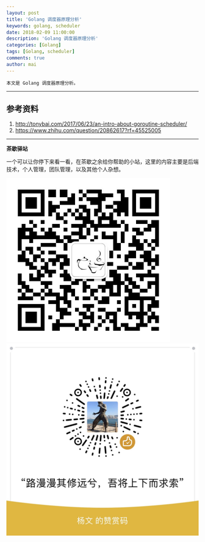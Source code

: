 ```yaml
---
layout: post
title: 'Golang 调度器原理分析'
keywords: golang, scheduler
date: 2018-02-09 11:00:00
description: 'Golang 调度器原理分析'
categories: [Golang]
tags: [Golang, scheduler]
comments: true
author: mai
---
```


    本文是 Golang 调度器原理分析。

----

## 参考资料

1. http://tonybai.com/2017/06/23/an-intro-about-goroutine-scheduler/
2. https://www.zhihu.com/question/20862617?rf=45525005

----

**茶歇驿站**

一个可以让你停下来看一看，在茶歇之余给你帮助的小站，这里的内容主要是后端技术，个人管理，团队管理，以及其他个人杂想。

![茶歇驿站二维码](https://raw.githubusercontent.com/yangwenmai/maiyang.me/master/blog/tech_tea.jpg)
![打赏](https://raw.githubusercontent.com/yangwenmai/maiyang.me/master/blog/money.jpg)
